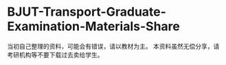 # BJUT-Transport-Graduate-Examination-Materials-Share

当初自己整理的资料，可能会有错误，请以教材为主。
本资料虽然无偿分享，请考研机构等不要下载过去卖给学生。
